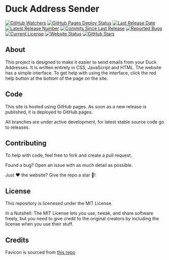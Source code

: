 # Duck Address Sender

[![GitHub Watchers](https://img.shields.io/github/watchers/Hamster45105/DuckAddressSend)](https://github.com/Hamster45105/DuckAddressSend/watchers)
[![GitHub Pages Deploy Status](https://img.shields.io/github/actions/workflow/status/Hamster45105/DuckAddressSend/static.yml)](https://github.com/Hamster45105/DuckAddressSend/actions/workflows/static.yml)
[![Last Release Date](https://img.shields.io/github/release-date/Hamster45105/DuckAddressSend?label=last%20release%20date)](https://github.com/Hamster45105/DuckAddressSend/releases/latest)
[![Latest Release Number](https://img.shields.io/github/v/release/Hamster45105/DuckAddressSend)](https://github.com/Hamster45105/DuckAddressSend/releases/latest)
[![Commits Since Last Release](https://img.shields.io/github/commits-since/Hamster45105/DuckAddressSend/latest/main?label=commits%20since%20last%20release)]()
[![Reported Bugs](https://img.shields.io/github/issues/Hamster45105/DuckAddressSend/bug?label=reported%20bugs&color=cc4453)](https://github.com/Hamster45105/DuckAddressSend/issues?q=is%3Aopen+is%3Aissue+label%3Abug)
[![Current License](https://img.shields.io/github/license/Hamster45105/DuckAddressSend)](https://github.com/Hamster45105/DuckAddressSend/blob/main/LICENSE)
[![Website Status](https://img.shields.io/website?up_message=online&down_message=offline&down_color=red&url=https%3A%2F%2Fhamster45105.github.io%2FDuckAddressSend%2F)](https://www.githubstatus.com/)
[![GitHub Stars](https://img.shields.io/github/stars/Hamster45105/DuckAddressSend)](https://github.com/Hamster45105/DuckAddressSend/stargazers)



## About
This project is designed to make it easier to send emails from your Duck Addresses. It is written entirely in CSS, JavaScript and HTML. The website has a simple interface. To get help with using the interface, click the red help button at the bottom of the page on the site.

## Code
This site is hosted using GitHub pages. As soon as a new release is published, it is deployed to GitHub pages.

All branches are under active development, for latest stable source code go to releases.

## Contributing
To help with code, feel free to fork and create a pull request.

Found a bug? Open an issue with as much detail as possible.

Just ❤️ the website? Give the repo a star 🌟!

## License
This repository is licenesed under the MIT License.

In a Nutshell: The MIT License lets you use, tweak, and share software freely, but you need to give credit to the original creators by including the license when you use their stuff.

## Credits
Favicon is sourced from [this repo](https://github.com/whatk233/ddg-email-panel/blob/main/public/favicon.ico)